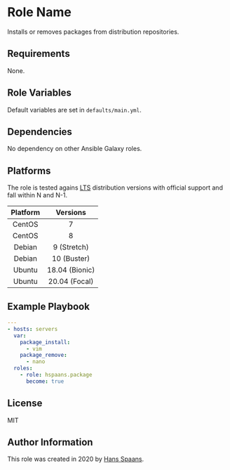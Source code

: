# Role Name

Installs or removes packages from distribution repositories.

## Requirements

None.

## Role Variables

Default variables are set in `defaults/main.yml`.

## Dependencies

No dependency on other Ansible Galaxy roles.

## Platforms

The role is tested agains [LTS](https://en.wikipedia.org/wiki/Long-term_support) distribution versions with official support and fall within N and N-1.

| Platform | Versions       |
|:--------:|:--------------:|
| CentOS   | 7              |
| CentOS   | 8              |
| Debian   | 9 (Stretch)    |
| Debian   | 10 (Buster)    |
| Ubuntu   | 18.04 (Bionic) |
| Ubuntu   | 20.04 (Focal)  |

## Example Playbook

```yml
---
- hosts: servers
  var:
    package_install:
      - vim
    package_remove:
      - nano
  roles:
    - role: hspaans.package
      become: true
```

## License

MIT

## Author Information

This role was created in 2020 by [Hans Spaans](https://github.com/hspaans).
